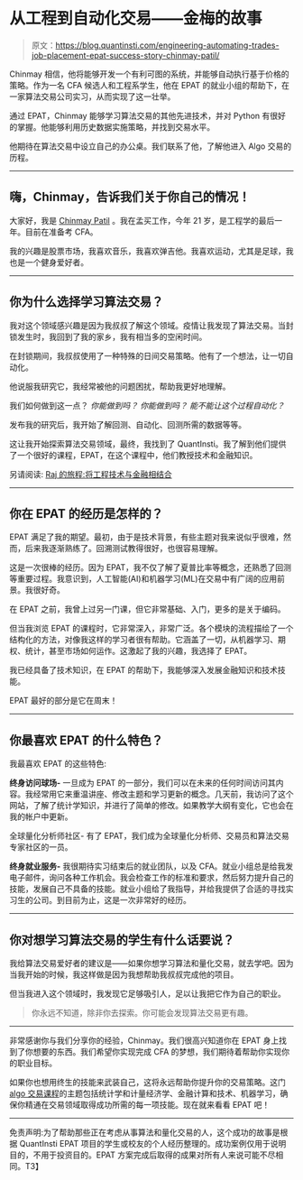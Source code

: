 # 从工程到自动化交易——金梅的故事

> 原文：<https://blog.quantinsti.com/engineering-automating-trades-job-placement-epat-success-story-chinmay-patil/>

Chinmay 相信，他将能够开发一个有利可图的系统，并能够自动执行基于价格的策略。作为一名 CFA 候选人和工程系学生，他在 EPAT 的就业小组的帮助下，在一家算法交易公司实习，从而实现了这一壮举。

通过 EPAT，Chinmay 能够学习算法交易的其他先进技术，并对 Python 有很好的掌握。他能够利用历史数据实施策略，并找到交易水平。

他期待在算法交易中设立自己的办公桌。我们联系了他，了解他进入 Algo 交易的历程。

* * *

## 嗨，Chinmay，告诉我们关于你自己的情况！

大家好，我是 [Chinmay Patil](https://www.linkedin.com/in/chinmay-patil-18242a1aa/) 。我在孟买工作，今年 21 岁，是工程学的最后一年。目前在准备考 CFA。

我的兴趣是股票市场，我喜欢音乐，我喜欢弹吉他。我喜欢运动，尤其是足球，我也是一个健身爱好者。

* * *

## 你为什么选择学习算法交易？

我对这个领域感兴趣是因为我叔叔了解这个领域。疫情让我发现了算法交易。当封锁发生时，我回到了我的家乡，我有相当多的空闲时间。

在封锁期间，我叔叔使用了一种特殊的日间交易策略。他有了一个想法，让一切自动化。

他说服我研究它，我经常被他的问题困扰，帮助我更好地理解。

我们如何做到这一点？
*你能做到吗？*
*你能做到吗？*
*能不能让这个过程自动化？*

发布我的研究后，我开始了解回测、自动化、回测所需的数据等等。

这让我开始探索算法交易领域，最终，我找到了 QuantInsti。我了解到他们提供了一个很好的课程，EPAT，在这个课程中，他们教授技术和金融知识。

另请阅读: [Raj 的旅程:将工程技术与金融相结合](/engineering-algorithmic-trading-epat-success-story-raj-mahajan/)

* * *

## 你在 EPAT 的经历是怎样的？

EPAT 满足了我的期望。最初，由于是技术背景，有些主题对我来说似乎很难，然而，后来我逐渐熟练了。回溯测试教得很好，也很容易理解。

这是一次很棒的经历。因为 EPAT，我不仅了解了夏普比率等概念，还熟悉了回测等重要过程。我意识到，人工智能(AI)和机器学习(ML)在交易中有广阔的应用前景。我很好奇。

在 EPAT 之前，我曾上过另一门课，但它非常基础、入门，更多的是关于编码。

但当我浏览 EPAT 的课程时，它非常深入，非常广泛。各个模块的流程描绘了一个结构化的方法，对像我这样的学习者很有帮助。它涵盖了一切，从机器学习、期权、统计，甚至市场如何运作。这激起了我的兴趣，我选择了 EPAT。

我已经具备了技术知识，在 EPAT 的帮助下，我能够深入发展金融知识和技术技能。

EPAT 最好的部分是它在周末！

* * *

## 你最喜欢 EPAT 的什么特色？

我最喜欢 EPAT 的这些特色:

**终身访问球场-** 一旦成为 EPAT 的一部分，我们可以在未来的任何时间访问其内容。我经常用它来重温讲座、修改主题和学习更新的概念。几天前，我访问了这个网站，了解了统计学知识，并进行了简单的修改。如果教学大纲有变化，它也会在我的帐户中更新。

全球量化分析师社区- 有了 EPAT，我们成为全球量化分析师、交易员和算法交易专家社区的一员。

**终身就业服务-** 我很期待实习结束后的就业团队，以及 CFA。就业小组总是给我发电子邮件，询问各种工作机会。我会检查工作的标准和要求，然后努力提升自己的技能，发展自己不具备的技能。就业小组给了我指导，并给我提供了合适的寻找实习生的公司。到目前为止，这是一次非常好的经历。

* * *

## 你对想学习算法交易的学生有什么话要说？

我给算法交易爱好者的建议是——如果你想学习算法和量化交易，就去学吧。因为当我开始的时候，我这样做是因为我想帮助我叔叔完成他的项目。

但当我进入这个领域时，我发现它足够吸引人，足以让我把它作为自己的职业。

> 你永远不知道，除非你去探索。你可能会发现算法交易更有趣。

* * *

非常感谢你与我们分享你的经验，Chinmay。我们很高兴知道你在 EPAT 身上找到了你想要的东西。我们希望你实现完成 CFA 的梦想，我们期待着帮助你实现你的职业目标。

如果你也想用终生的技能来武装自己，这将永远帮助你提升你的交易策略。这门 [algo 交易课程](https://www.quantinsti.com/epat)的主题包括统计学和计量经济学、金融计算和技术、机器学习，确保你精通在交易领域取得成功所需的每一项技能。现在就来看看 EPAT 吧！

* * *

免责声明:为了帮助那些正在考虑从事算法和量化交易的人，这个成功的故事是根据 QuantInsti EPAT 项目的学生或校友的个人经历整理的。成功案例仅用于说明目的，不用于投资目的。EPAT 方案完成后取得的成果对所有人来说可能不尽相同。T3】